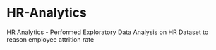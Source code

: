 # HR-Analytics
HR Analytics - Performed Exploratory Data Analysis on HR Dataset to reason employee attrition rate
